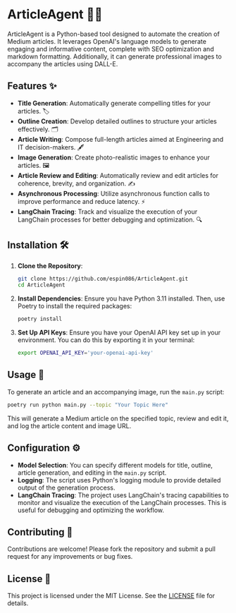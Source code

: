 # ArticleAgent 📝🤖

ArticleAgent is a Python-based tool designed to automate the creation of Medium articles. It leverages OpenAI's language models to generate engaging and informative content, complete with SEO optimization and markdown formatting. Additionally, it can generate professional images to accompany the articles using DALL-E.

## Features ✨

- **Title Generation**: Automatically generate compelling titles for your articles. 🏷️
- **Outline Creation**: Develop detailed outlines to structure your articles effectively. 🗂️
- **Article Writing**: Compose full-length articles aimed at Engineering and IT decision-makers. 🖋️
- **Image Generation**: Create photo-realistic images to enhance your articles. 🖼️
- **Article Review and Editing**: Automatically review and edit articles for coherence, brevity, and organization. ✍️
- **Asynchronous Processing**: Utilize asynchronous function calls to improve performance and reduce latency. ⚡
- **LangChain Tracing**: Track and visualize the execution of your LangChain processes for better debugging and optimization. 🔍

## Installation 🛠️

1. **Clone the Repository**:
   ```bash
   git clone https://github.com/espin086/ArticleAgent.git
   cd ArticleAgent
   ```

2. **Install Dependencies**:
   Ensure you have Python 3.11 installed. Then, use Poetry to install the required packages:
   ```bash
   poetry install
   ```

3. **Set Up API Keys**:
   Ensure you have your OpenAI API key set up in your environment. You can do this by exporting it in your terminal:
   ```bash
   export OPENAI_API_KEY='your-openai-api-key'
   ```

## Usage 🚀

To generate an article and an accompanying image, run the `main.py` script:

```bash
poetry run python main.py --topic "Your Topic Here"
```

This will generate a Medium article on the specified topic, review and edit it, and log the article content and image URL.

## Configuration ⚙️

- **Model Selection**: You can specify different models for title, outline, article generation, and editing in the `main.py` script.
- **Logging**: The script uses Python's logging module to provide detailed output of the generation process.
- **LangChain Tracing**: The project uses LangChain's tracing capabilities to monitor and visualize the execution of the LangChain processes. This is useful for debugging and optimizing the workflow.

## Contributing 🤝

Contributions are welcome! Please fork the repository and submit a pull request for any improvements or bug fixes.

## License 📄

This project is licensed under the MIT License. See the [LICENSE](LICENSE) file for details.

